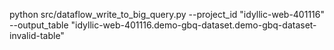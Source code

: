 python src/dataflow_write_to_big_query.py --project_id "idyllic-web-401116" --output_table "idyllic-web-401116.demo-gbq-dataset.demo-gbq-dataset-invalid-table"